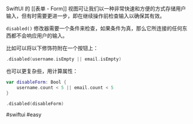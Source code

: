 SwiftUI 的 [[表单 - Form]] 视图可让我们以一种非常快速和方便的方式存储用户输入，但有时需要更进一步，即在继续操作前检查输入以确保其有效。

`disabled()` 修改器需要一个条件来检查，如果条件为真，那么它所连接的任何东西都不会响应用户的输入。

比如可以将以下修饰符附在一个按钮上：

```swift
.disabled(username.isEmpty || email.isEmpty)
```

也可以更复杂些，用计算属性：

```swift
var disableForm: Bool {
    username.count < 5 || email.count < 5
}
```

```swift
.disabled(disableForm)
```

#swiftui #easy 